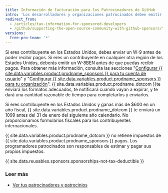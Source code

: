 ```yaml
---
title: Información de facturación para los Patrocinadores de GitHub
intro: 'Los desarrolladores y organizaciones patrocinados deben emitir su información fiscal a {{ site.data.variables.product.prodname_dotcom }} y son responsables de evaluar y pagar sus propios impuestos.'
redirect_from:
  - /articles/tax-information-for-sponsored-developers
  - /github/supporting-the-open-source-community-with-github-sponsors/tax-information-for-sponsored-developers
versions:
  free-pro-team: '*'
---
```


Si eres contribuyente en los Estados Unidos, debes enviar un W-9 antes de poder recibir pagos. Si eres un contribuyente en cualquier otra región de los Estados Unidos, deberás emitir un W-8BEN antes de que puedas recibir pagos. Para obtener más información, consulta las secciones "[Configurar {{ site.data.variables.product.prodname_sponsors }} para tu cuenta de usuario](/github/supporting-the-open-source-community-with-github-sponsors/setting-up-github-sponsors-for-your-user-account#submitting-your-tax-information)" y "[Configurar {{ site.data.variables.product.prodname_sponsors }} para tu organización](/github/supporting-the-open-source-community-with-github-sponsors/setting-up-github-sponsors-for-your-organization#submitting-your-tax-information)". {{ site.data.variables.product.prodname_dotcom }}te enviará los formatos adecuados, te notificará cuando vayan a expirar, y te dará una cantidad razonable de tiempo para completarlos y enviarlos.

Si eres contribuyente en los Estados Unidos y ganas más de $600 en un año fiscal, {{ site.data.variables.product.prodname_dotcom }} te enviará un 1099 antes del 31 de enero del siguiente año calendario. No proporcionamos formularios fiscales para los contribuyentes internacionales.

{{ site.data.variables.product.prodname_dotcom }} no retiene impuestos de {{ site.data.variables.product.prodname_sponsors }} pagos. Los programadores patrocinados son responsables de estimar y pagar sus propios impuestos.

{{ site.data.reusables.sponsors.sponsorships-not-tax-deductible }}

### Leer más

- [Ver tus patrocinadores y patrocinios](/github/supporting-the-open-source-community-with-github-sponsors/viewing-your-sponsors-and-sponsorships)
